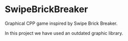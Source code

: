 # SwipeBrickBreaker

Graphical CPP game inspired by Swipe Brick Breaker.

In this project we have used an outdated graphic library.
